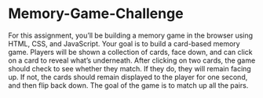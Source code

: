 # Memory-Game-Challenge

For this assignment, you’ll be building a memory game in the browser using HTML, CSS, and JavaScript. Your goal is to build a card-based memory game.
Players will be shown a collection of cards, face down, and can click on a card to reveal what’s underneath.
After clicking on two cards, the game should check to see whether they match. If they do, they will remain facing up.
If not, the cards should remain displayed to the player for one second, and then flip back down.
The goal of the game is to match up all the pairs.
